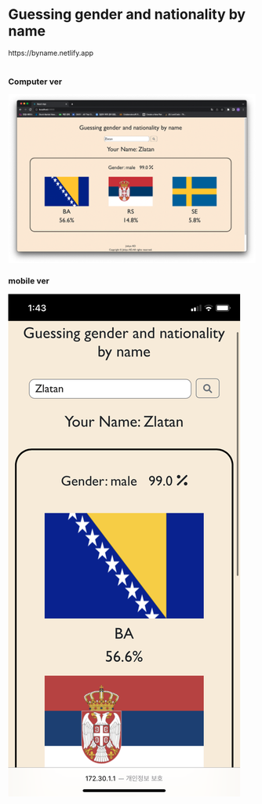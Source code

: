 <h1>Guessing gender and nationality by name</h1>
https://byname.netlify.app
<br/><br/>
<h3>Computer ver</h3>
<img src ="public/com.png"/>
<h3>mobile ver</h3>
<img src ='public/mobile.PNG'/>

